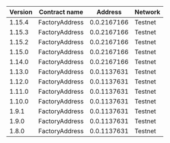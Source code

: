 | Version | Contract name  | Address      | Network    | 
|---------|----------------|--------------|------------|
| 1.15.4  | FactoryAddress | 0.0.2167166  | Testnet    |
| 1.15.3  | FactoryAddress | 0.0.2167166  | Testnet    |
| 1.15.2  | FactoryAddress | 0.0.2167166  | Testnet    |
| 1.15.0  | FactoryAddress | 0.0.2167166  | Testnet    |
| 1.14.0  | FactoryAddress | 0.0.2167166  | Testnet    |
| 1.13.0  | FactoryAddress | 0.0.1137631  | Testnet    |
| 1.12.0  | FactoryAddress | 0.0.1137631  | Testnet    |
| 1.11.0  | FactoryAddress | 0.0.1137631  | Testnet    |
| 1.10.0  | FactoryAddress | 0.0.1137631  | Testnet    |
| 1.9.1   | FactoryAddress | 0.0.1137631  | Testnet    |
| 1.9.0   | FactoryAddress | 0.0.1137631  | Testnet    |
| 1.8.0   | FactoryAddress | 0.0.1137631  | Testnet    |